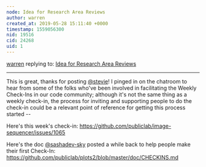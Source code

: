 ```yaml
---
node: Idea for Research Area Reviews
author: warren
created_at: 2019-05-28 15:11:40 +0000
timestamp: 1559056300
nid: 19516
cid: 24268
uid: 1
---
```




[warren](../profile/warren) replying to: [Idea for Research Area Reviews](../notes/stevie/05-24-2019/idea-to-distribute-tasks-for-a-reserach-area-review)

----
 This is great, thanks for posting [@stevie](/profile/stevie)! I pinged in on the chatroom to hear from some of the folks who've been involved in facilitating the Weekly Check-Ins in our code community; although it's not the same thing as a weekly check-in, the process for inviting and supporting people to do the check-in could be a relevant point of reference for getting this process started -- 

Here's this week's check-in: https://github.com/publiclab/image-sequencer/issues/1065

Here's the doc [@sashadev-sky](/profile/sashadev-sky) posted a while back to help people make their first Check-In: https://github.com/publiclab/plots2/blob/master/doc/CHECKINS.md